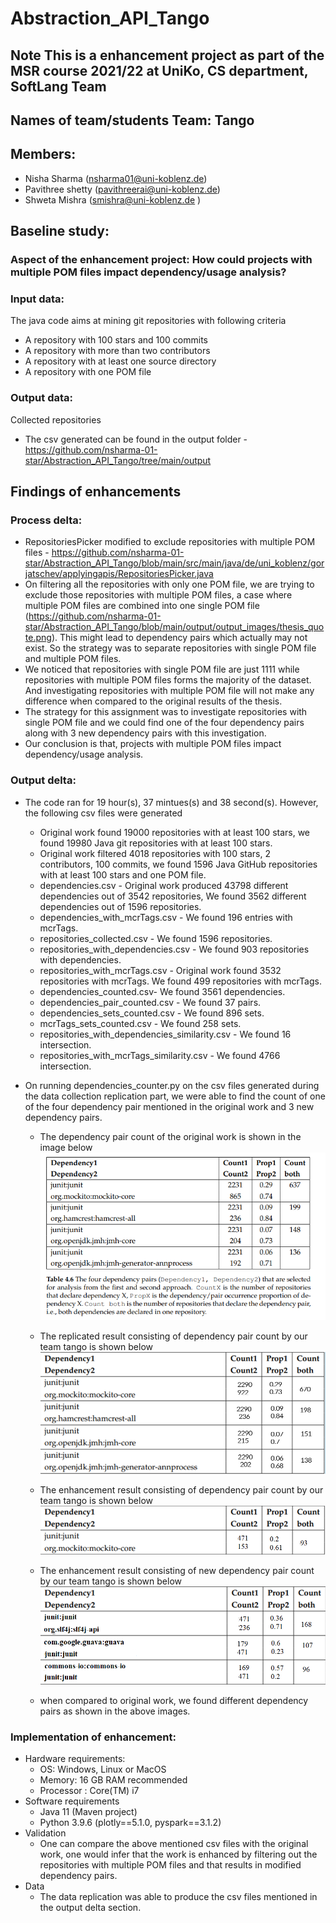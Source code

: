 # Abstraction_API_Tango

## Note This is a enhancement project as part of the MSR course 2021/22 at UniKo, CS department, SoftLang Team

## Names of team/students Team: Tango 
## Members: 
* Nisha Sharma (nsharma01@uni-koblenz.de) 
* Pavithree shetty (pavithreerai@uni-koblenz.de) 
* Shweta Mishra (smishra@uni-koblenz.de ) 

## Baseline study: 
### Aspect of the enhancement project: How could projects with multiple POM files impact dependency/usage analysis?


### Input data: 
The java code aims at mining git repositories with following criteria
* A repository with 100 stars and 100 commits
* A repository with more than two contributors
* A repository with at least one source directory
* A repository with one POM file

### Output data: 
Collected repositories
* The csv generated can be found in the output folder - https://github.com/nsharma-01-star/Abstraction_API_Tango/tree/main/output

## Findings of enhancements 
### Process delta:
 * RepositoriesPicker modified to exclude repositories with multiple POM files - https://github.com/nsharma-01-star/Abstraction_API_Tango/blob/main/src/main/java/de/uni_koblenz/gorjatschev/applyingapis/RepositoriesPicker.java
 * On filtering all the repositories with only one POM file, we are trying to exclude those repositories with multiple POM files, a case where multiple POM files are combined into one single POM file (https://github.com/nsharma-01-star/Abstraction_API_Tango/blob/main/output/output_images/thesis_quote.png). This might lead to dependency pairs which actually may not exist. So the strategy was to separate repositories with single POM file and multiple POM files.
 * We noticed that repositories with single POM file are just 1111 while repositories with multiple POM files forms the majority of the dataset. And investigating repositories with multiple POM file will not make any difference when compared to the original results of the thesis.
 * The strategy for this assignment was to investigate repositories with single POM file and we could find one of the four dependency pairs along with 3 new dependency pairs with this investigation.
 * Our conclusion is that, projects with multiple POM files impact dependency/usage analysis.

### Output delta:
* The code ran for 19 hour(s), 37 mintues(s) and 38 second(s). However, the following csv files were generated
  * Original work found 19000 repositories with at least 100 stars, we found 19980 Java git repositories with at least 100 stars.
  * Original work filtered 4018 repositories with 100 stars, 2 contributors, 100 commits, we found 1596 Java GitHub repositories with at least 100 stars and one POM file.
  *  dependencies.csv - Original work produced 43798 different dependencies out of 3542 repositories, We found 3562 different dependencies out of 1596 repositories.
  *  dependencies_with_mcrTags.csv - We found 196 entries with mcrTags.
  *  repositories_collected.csv - We found 1596 repositories.
  *  repositories_with_dependencies.csv - We found 903 repositories with dependencies.
  *  repositories_with_mcrTags.csv - Original work found 3532 repositories with mcrTags. We found 499 repositories with mcrTags.
  *  dependencies_counted.csv- We found 3561 dependencies.
  *  dependencies_pair_counted.csv - We found 37 pairs.
  *  dependencies_sets_counted.csv -  We found 896 sets.
  *  mcrTags_sets_counted.csv -  We found 258 sets.
  *  repositories_with_dependencies_similarity.csv - We found 16 intersection.
  *  repositories_with_mcrTags_similarity.csv - We found 4766 intersection.
  
* On running dependencies_counter.py on the csv files generated during the data collection replication part, we were able to find the count of one of the four dependency pair mentioned in the original work and 3 new dependency pairs. 

  * The dependency pair count of the original work is shown in the image below
   ![original work](https://github.com/nsharma-01-star/Abstraction_API_Tango/blob/main/output/output_images/original_output.png)
   
  * The replicated result consisting of dependency pair count by our team tango is shown below
   ![replicated_work](https://github.com/nsharma-01-star/Abstraction_API_Tango/blob/main/output/output_images/replication_output_tango.png)
   
  * The enhancement result consisting of dependency pair count by our team tango is shown below
   ![enhancement_work](https://github.com/nsharma-01-star/Abstraction_API_Tango/blob/main/output/output_images/enhancement_output_tango.png)
   
  * The enhancement result consisting of new dependency pair count by our team tango is shown below
   ![enhancement_work_new](https://github.com/nsharma-01-star/Abstraction_API_Tango/blob/main/output/output_images/enhancement_output_tango_new.png)
   
   * when compared to original work, we found different dependency pairs as shown in the above images.
  

### Implementation of enhancement: 
* Hardware requirements: 
  * OS: Windows, Linux or MacOS 
  * Memory: 16 GB RAM recommended 
  * Processor : Core(TM) i7
* Software requirements 
  * Java 11 (Maven project) 
  * Python 3.9.6 (plotly==5.1.0, pyspark==3.1.2)
* Validation
  * One can compare the above mentioned csv files with the original work, one would infer that the work is enhanced by filtering out the repositories with multiple POM files and that results in modified dependency pairs.
* Data
  * The data replication was able to produce the csv files mentioned in the output delta section.
